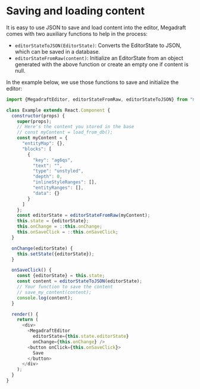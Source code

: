 # Saving and loading content

It is easy to use JSON to save and load content into the editor, Megadraft
comes with two auxiliary functions to help in the process:

- `editorStateToJSON(EditorState)`: Converts the EditorState to JSON, which can
  be saved in a database.
- `editorStateFromRaw(content)`: Initialize an EditorState from an object
  generated with the above function or create an empty one if content is null.

In the example below, we use those functions to save and initialize the editor:

```js
import {MegadraftEditor, editorStateFromRaw, editorStateToJSON} from "megadraft";

class Example extends React.Component {
  constructor(props) {
    super(props);
    // Here's the content you stored in the base
    // const myContent = load_from_db();
    const myContent = {
      "entityMap": {},
      "blocks": [
        {
          "key": "ag6qs",
          "text": "",
          "type": "unstyled",
          "depth": 0,
          "inlineStyleRanges": [],
          "entityRanges": [],
          "data": {}
        }
      ]
    };
    const editorState = editorStateFromRaw(myContent);
    this.state = {editorState};
    this.onChange = ::this.onChange;
    this.onSaveClick = ::this.onSaveClick;
  }

  onChange(editorState) {
    this.setState({editorState});
  }

  onSaveClick() {
    const {editorState} = this.state;
    const content = editorStateToJSON(editorState);
    // Your function to save the content
    // save_my_content(content);
    console.log(content);
  }

  render() {
    return (
      <div>
        <MegadraftEditor
          editorState={this.state.editorState}
          onChange={this.onChange} />
        <button onClick={this.onSaveClick}>
          Save
        </button>
      </div>
    );
  }
}

```
